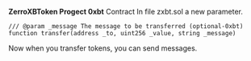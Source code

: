 <b>ZerroXBToken Progect 0xbt</b>
Contract
In file zxbt.sol a new parameter.<br>

    /// @param _message The message to be transferred (optional-0xbt)
    function transfer(address _to, uint256 _value, string _message)

Now when you transfer tokens, you can send messages.
